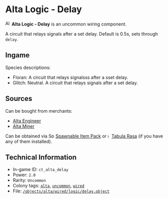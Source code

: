# Alta Logic - Delay

<img src="https://raw.githubusercontent.com/Ceterai/Enternia/main/objects/alta/wired/logic/delay.png:default.1" alt="Alta Logic - Delay icon" loading="lazy" height="16px" width="auto" /> **Alta Logic - Delay** is an uncommon wiring component.

A circuit that relays signals after a set delay. Default is 0.5s, sets through `delay`.

## Ingame

Species descriptions:

- Floran: A circuit that relays signalsss after a sset delay.
- Glitch: Neutral. A circuit that relays signals after a set delay.

## Sources

Can be bought from merchants:

- [Alta Engineer](https://ceterai.github.io/MyEnternia/Wiki/AltaEngineer)
- [Alta Miner](https://ceterai.github.io/MyEnternia/Wiki/AltaMiner)

Can be obtained via <img src="https://raw.githubusercontent.com/Silverfeelin/Starbound-SpawnableItemPack/master/interface/sip/iconSmall.png" alt="Spawnable Item Pack icon" width="18" height="14"/> [Spawnable Item Pack](https://steamcommunity.com/sharedfiles/filedetails/?id=733665104) or <img src="https://steamuserimages-a.akamaihd.net/ugc/263843960696222713/3EC9A7C005541F7D577EBCB8C5736B4EFC9973D6/" alt="icon" width="8" height="12"/> [Tabula Rasa](https://community.playstarbound.com/resources/the-tabula-rasa.3222/) (if you have any of them installed).

## Technical Information

- In-game ID: `ct_alta_delay`
- Power: `2.0`
- Rarity: `Uncommon`
- Colony tags: [`alta`](https://ceterai.github.io/MyEnternia/Wiki/Tags/Alta), [`uncommon`](https://ceterai.github.io/MyEnternia/Wiki/Tags/Uncommon), [`wired`](https://ceterai.github.io/MyEnternia/Wiki/Tags/Wired)
- File: [`/objects/alta/wired/logic/delay.object`](https://github.com/Ceterai/Enternia/blob/main/objects/alta/wired/logic/delay.object)
